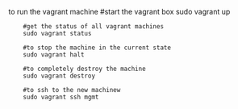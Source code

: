 to run the vagrant machine
		#start the vagrant box
		sudo vagrant up
		
		#get the status of all vagrant machines
		sudo vagrant status

		#to stop the machine in the current state
		sudo vagrant halt
		
		#to completely destroy the machine
		sudo vagrant destroy
		
		#to ssh to the new machinew
		sudo vagrant ssh mgmt
